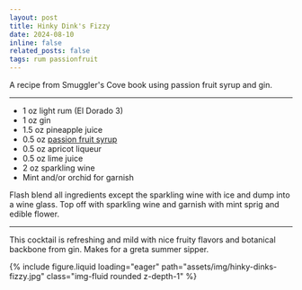 ```yaml
---
layout: post
title: Hinky Dink's Fizzy
date: 2024-08-10
inline: false
related_posts: false
tags: rum passionfruit 
---
```


A recipe from Smuggler's Cove book using passion fruit syrup and gin.

---

* 1 oz light rum (El Dorado 3)
* 1 oz gin
* 1.5 oz pineapple juice
* 0.5 oz [passion fruit syrup](/cocktails/syrups-recipes/passion-fruit-syrup/)
* 0.5 oz apricot liqueur
* 0.5 oz lime juice
* 2 oz sparkling wine
* Mint and/or orchid for garnish

Flash blend all ingredients except the sparkling wine with ice and dump into a wine glass. Top off with sparkling wine and garnish with mint sprig and edible flower.

---

This cocktail is refreshing and mild with nice fruity flavors and botanical backbone from gin. Makes for a greta summer sipper.

{% include figure.liquid loading="eager" path="assets/img/hinky-dinks-fizzy.jpg" class="img-fluid rounded z-depth-1" %}